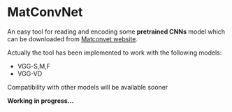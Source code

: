 # MatConvNet

An easy tool for reading and encoding some **pretrained CNNs** model which can be downloaded from [Matconvet website](http://www.vlfeat.org/matconvnet/pretrained/).

Actually the tool has been implemented to work with the following models:

 - VGG-S,M,F
 - VGG-VD
 
Compatibility with other models will be available sooner

**Working in progress...**
